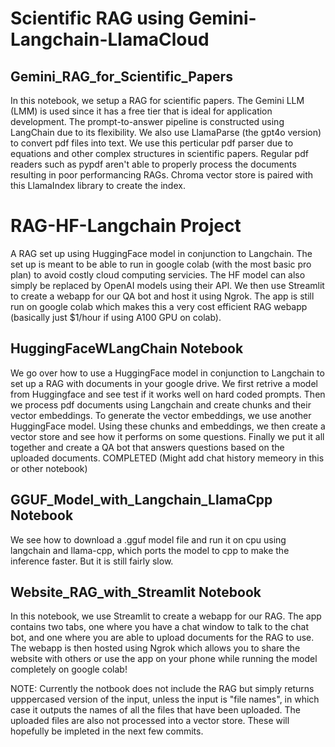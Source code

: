 # Scientific RAG using Gemini-Langchain-LlamaCloud
## Gemini_RAG_for_Scientific_Papers
In this notebook, we setup a RAG for scientific papers. The Gemini LLM (LMM) is used since it has a free tier that is ideal for application development. The prompt-to-answer pipeline is constructed using LangChain due to its flexibility. We also use LlamaParse (the gpt4o version) to convert pdf files into text. We use this perticular pdf parser due to equations and other complex structures in scientific papers. Regular pdf readers such as pypdf aren't able to properly process the documents resulting in poor performancing RAGs. Chroma vector store is paired with this LlamaIndex library to create the index.

# RAG-HF-Langchain Project
A RAG set up using HuggingFace model in conjunction to Langchain. The set up is meant to be able to run in google colab (with the most basic pro plan) to avoid costly cloud computing servicies. The HF model can also simply be replaced by OpenAI models using their API.
We then use Streamlit to create a webapp for our QA bot and host it using Ngrok. The app is still run on google colab which makes this a very cost efficient RAG webapp (basically just $1/hour if using A100 GPU on colab).

## HuggingFaceWLangChain Notebook
We go over how to use a HuggingFace model in conjunction to Langchain to set up a RAG with documents in your google drive. We first retrive a model from Huggingface and see test if it works well on hard coded prompts. Then we process pdf documents using Langchain and create chunks and their vector embeddings. To generate the vector embeddings, we use another HuggingFace model. Using these chunks and embeddings, we then create a vector store and see how it performs on some questions. Finally we put it all together and create a QA bot that answers questions based on the uploaded documents. COMPLETED (Might add chat history memeory in this or other notebook)

## GGUF_Model_with_Langchain_LlamaCpp Notebook
We see how to download a .gguf model file and run it on cpu using langchain and llama-cpp, which ports the model to cpp to make the inference faster. But it is still fairly slow.

## Website_RAG_with_Streamlit Notebook
In this notebook, we use Streamlit to create a webapp for our RAG. The app contains two tabs, one where you have a chat window to talk to the chat bot, and one where you are able to upload documents for the RAG to use. The webapp is then hosted using Ngrok which allows you to share the website with others or use the app on your phone while running the model completely on google colab!

NOTE: Currently the notbook does not include the RAG but simply returns upppercased version of the input, unless the input is "file names", in which case it outputs the names of all the files that have been uploaded. The uploaded files are also not processed into a vector store. These will hopefully be impleted in the next few commits.
